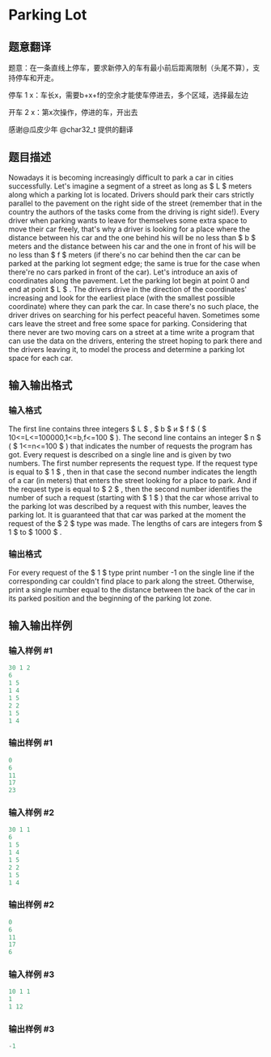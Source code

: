 # Parking Lot

## 题意翻译

题意：在一条直线上停车，要求新停入的车有最小前后距离限制（头尾不算），支持停车和开走。

停车 1 x：车长x，需要b+x+f的空余才能使车停进去，多个区域，选择最左边

开车 2 x：第x次操作，停进的车，开出去

感谢@瓜皮少年 @char32_t 提供的翻译

## 题目描述

Nowadays it is becoming increasingly difficult to park a car in cities successfully. Let's imagine a segment of a street as long as $ L $ meters along which a parking lot is located. Drivers should park their cars strictly parallel to the pavement on the right side of the street (remember that in the country the authors of the tasks come from the driving is right side!). Every driver when parking wants to leave for themselves some extra space to move their car freely, that's why a driver is looking for a place where the distance between his car and the one behind his will be no less than $ b $ meters and the distance between his car and the one in front of his will be no less than $ f $ meters (if there's no car behind then the car can be parked at the parking lot segment edge; the same is true for the case when there're no cars parked in front of the car). Let's introduce an axis of coordinates along the pavement. Let the parking lot begin at point 0 and end at point $ L $ . The drivers drive in the direction of the coordinates' increasing and look for the earliest place (with the smallest possible coordinate) where they can park the car. In case there's no such place, the driver drives on searching for his perfect peaceful haven. Sometimes some cars leave the street and free some space for parking. Considering that there never are two moving cars on a street at a time write a program that can use the data on the drivers, entering the street hoping to park there and the drivers leaving it, to model the process and determine a parking lot space for each car.

## 输入输出格式

### 输入格式

The first line contains three integers $ L $ , $ b $ и $ f $ ( $ 10<=L<=100000,1<=b,f<=100 $ ). The second line contains an integer $ n $ ( $ 1<=n<=100 $ ) that indicates the number of requests the program has got. Every request is described on a single line and is given by two numbers. The first number represents the request type. If the request type is equal to $ 1 $ , then in that case the second number indicates the length of a car (in meters) that enters the street looking for a place to park. And if the request type is equal to $ 2 $ , then the second number identifies the number of such a request (starting with $ 1 $ ) that the car whose arrival to the parking lot was described by a request with this number, leaves the parking lot. It is guaranteed that that car was parked at the moment the request of the $ 2 $ type was made. The lengths of cars are integers from $ 1 $ to $ 1000 $ .

### 输出格式

For every request of the $ 1 $ type print number -1 on the single line if the corresponding car couldn't find place to park along the street. Otherwise, print a single number equal to the distance between the back of the car in its parked position and the beginning of the parking lot zone.

## 输入输出样例

### 输入样例 #1

```cpp
30 1 2
6
1 5
1 4
1 5
2 2
1 5
1 4

```
### 输出样例 #1

```cpp
0
6
11
17
23

```
### 输入样例 #2

```cpp
30 1 1
6
1 5
1 4
1 5
2 2
1 5
1 4

```
### 输出样例 #2

```cpp
0
6
11
17
6

```
### 输入样例 #3

```cpp
10 1 1
1
1 12

```
### 输出样例 #3

```cpp
-1

```
